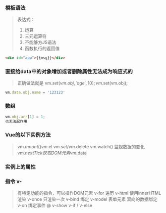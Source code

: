 ### 模板语法
> 表达式： 
> 1. 运算
> 2. 三元运算符
> 3. 不能够方JS语法
> 4. 函数执行的返回值
```html
<div id="app">{{msg}}</div>
```
### 直接给data中的对象增加或者删除属性无法成为响应式的
> 正确做法就是
> vm.$set(vm.obj,'age',10);
> vm.$set(vm.obj);
```js
vm.data.obj.name = '123123'
```
### 数组
```js
vm.obj.arr[1] = 1;
也无法起作用    
```

### Vue的以下实例方法
>  vm.$mount()
>  vm.$el
> vm.$set/vm.$delete
> vm.watch() 监视数据的变化
> vm.$nextTick 获取DOM元素
> vm.$data


### 实例上的属性

### 指令 v-
> 有特定功能的指令，可以操作DOM元素
> v-for 遍历
> v-html 使用innerHTML渲染
> v-once 只渲染一次
> v-bind 绑定
> v-model 表单元素  双向的数据绑定
> v-on 绑定事件 @
> v-show v-if / v-else
> 